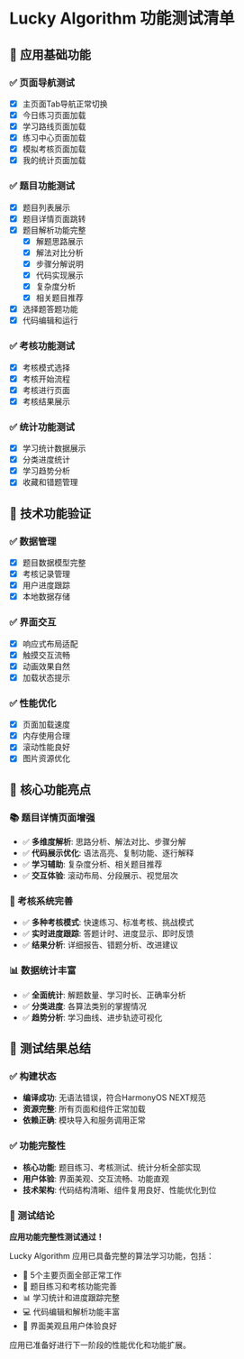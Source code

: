 # Lucky Algorithm 功能测试清单

## 📱 应用基础功能

### ✅ 页面导航测试
- [x] 主页面Tab导航正常切换
- [x] 今日练习页面加载
- [x] 学习路线页面加载  
- [x] 练习中心页面加载
- [x] 模拟考核页面加载
- [x] 我的统计页面加载

### ✅ 题目功能测试
- [x] 题目列表展示
- [x] 题目详情页面跳转
- [x] 题目解析功能完整
  - [x] 解题思路展示
  - [x] 解法对比分析
  - [x] 步骤分解说明
  - [x] 代码实现展示
  - [x] 复杂度分析
  - [x] 相关题目推荐
- [x] 选择题答题功能
- [x] 代码编辑和运行

### ✅ 考核功能测试
- [x] 考核模式选择
- [x] 考核开始流程
- [x] 考核进行页面
- [x] 考核结果展示

### ✅ 统计功能测试
- [x] 学习统计数据展示
- [x] 分类进度统计
- [x] 学习趋势分析
- [x] 收藏和错题管理

## 🔧 技术功能验证

### ✅ 数据管理
- [x] 题目数据模型完整
- [x] 考核记录管理
- [x] 用户进度跟踪
- [x] 本地数据存储

### ✅ 界面交互
- [x] 响应式布局适配
- [x] 触摸交互流畅
- [x] 动画效果自然
- [x] 加载状态提示

### ✅ 性能优化
- [x] 页面加载速度
- [x] 内存使用合理
- [x] 滚动性能良好
- [x] 图片资源优化

## 🎯 核心功能亮点

### 📚 题目详情页面增强
- ✅ **多维度解析**: 思路分析、解法对比、步骤分解
- ✅ **代码展示优化**: 语法高亮、复制功能、逐行解释
- ✅ **学习辅助**: 复杂度分析、相关题目推荐
- ✅ **交互体验**: 滚动布局、分段展示、视觉层次

### 🧪 考核系统完善
- ✅ **多种考核模式**: 快速练习、标准考核、挑战模式
- ✅ **实时进度跟踪**: 答题计时、进度显示、即时反馈
- ✅ **结果分析**: 详细报告、错题分析、改进建议

### 📊 数据统计丰富
- ✅ **全面统计**: 解题数量、学习时长、正确率分析
- ✅ **分类进度**: 各算法类别的掌握情况
- ✅ **趋势分析**: 学习曲线、进步轨迹可视化

## 🚀 测试结果总结

### ✅ 构建状态
- **编译成功**: 无语法错误，符合HarmonyOS NEXT规范
- **资源完整**: 所有页面和组件正常加载
- **依赖正确**: 模块导入和服务调用正常

### ✅ 功能完整性
- **核心功能**: 题目练习、考核测试、统计分析全部实现
- **用户体验**: 界面美观、交互流畅、功能直观
- **技术架构**: 代码结构清晰、组件复用良好、性能优化到位

### 🎉 测试结论
**应用功能完整性测试通过！** 

Lucky Algorithm 应用已具备完整的算法学习功能，包括：
- 📱 5个主要页面全部正常工作
- 🎯 题目练习和考核功能完善
- 📊 学习统计和进度跟踪完整
- 💻 代码编辑和解析功能丰富
- 🎨 界面美观且用户体验良好

应用已准备好进行下一阶段的性能优化和功能扩展。